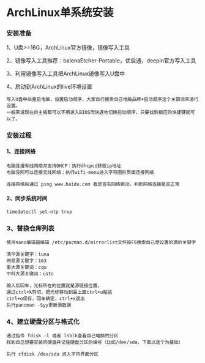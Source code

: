 # ArchLinux单系统安装

### 安装准备

1、U盘>=16G，ArchLinux官方镜像，镜像写入工具

2、镜像写入工具推荐：balenaEtcher-Portable，优启通，deepin官方写入工具

3、利用镜像写入工具把ArchLinux镜像写入U盘中

4、启动到ArchLinux的live环境设置
```
写入U盘中后重启电脑，设置启动顺序，大家自行搜索自己电脑品牌+启动顺序这个关键词来进行设置。
一般来说现在的主板都可以不用进入BIOS而快速地切换启动顺序，只要找到相应的快捷键就可以了。
```

### 安装过程

#### 1、连接网络
```
电脑连接有线网络并支持DHCP：执行dhcpcd获取ip地址
电脑没网可以连接无线网络：执行wifi-menu进入字符图形界面连接网络

连接网络后通过 ping www.baidu.com 看是否有网络跳动，判断网络连接是否正常
```

#### 2、同步系统时间
```
timedatectl set-ntp true
```

### 3、替换仓库列表
```
使用nano编辑器编辑 /etc/pacman.d/mirrorlist文件按F6搜索自己想设置的源的关键字

清华源关键字：tuna
网易源关键字：163
重大源关键词：cqu
中科大源关键词：ustc

输入后回车，光标所在的位置就是源链接位置，
通过ctrl+k剪切，把光标移动到最上面ctrl+u粘贴
ctrl+o保存，回车确定，ctrl+x退出
执行pancman -Syy更新源数据
```

### 4、建立硬盘分区与格式化
```
通过指令 fdisk -l 或者 lsblk查看自己电脑的分区
找到自己想要安装的硬盘并记住硬盘分区的编号（比如/dev/sda，下面以这个为基础）

执行 cfdisk /dev/sda 进入字符界面分区

